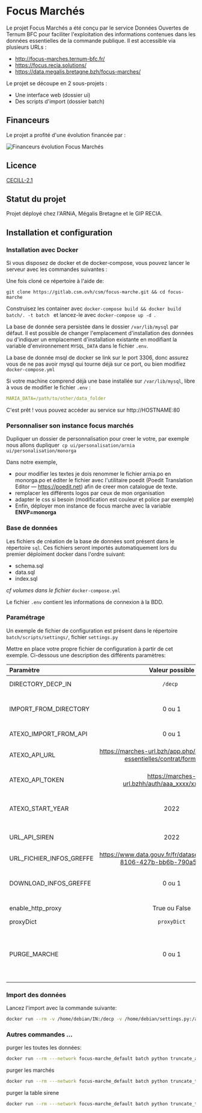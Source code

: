 # Focus Marchés
Le projet Focus Marchés a été conçu par le service Données Ouvertes de Ternum BFC pour faciliter l'exploitation des informations contenues dans les données essentielles de la commande publique.
Il est accessible via plusieurs URLs :
- http://focus-marches.ternum-bfc.fr/
- https://focus.recia.solutions/
- https://data.megalis.bretagne.bzh/focus-marches/

Le projet se découpe en 2 sous-projets :
- Une interface web (dossier ui)
- Des scripts d'import (dossier batch)

## Financeurs

Le projet a profité d'une évolution financée par :

![Financeurs évolution Focus Marchés](./financeurs.png)

## Licence

[CECILL-2.1](http://www.cecill.info/licences/Licence_CeCILL_V2.1-fr.html)

## Statut du projet
Projet déployé chez l'ARNiA, Mégalis Bretagne et le GIP RECIA. 

## Installation et configuration


### Installation avec Docker

Si vous disposez de docker et de docker-compose, vous pouvez lancer le serveur avec les commandes suivantes :

Une fois cloné ce répertoire à l'aide de:

    git clone https://gitlab.csm.ovh/csm/focus-marche.git && cd focus-marche

Construisez les container avec `docker-compose build && docker build batch/. -t batch ` et lancez-le avec `docker-compose up -d `.

La base de donnée sera persistée dans le dossier `/var/lib/mysql` par défaut. Il est possible  de changer l'emplacement d'installation des données ou d'indiquer un emplacement d'installation existante en modifiant la variable d'environnement `MYSQL_DATA` dans le fichier `.env`.

La base de donnée msql de docker se link sur le port 3306, donc assurez vous de ne pas avoir mysql qui tourne déjà sur ce port, ou bien modifiez `docker-compose.yml`

Si votre machine comprend déjà une base installée sur `/var/lib/mysql`, libre à vous de modifier le fichier `.env` :
```yml
MARIA_DATA=/path/to/other/data_folder
```

C'est prêt ! vous pouvez accéder au service sur http://HOSTNAME:80


### Personnaliser son instance focus marchés
Dupliquer un dossier de personnalisation pour creer le votre, par exemple nous allons dupliquer` cp ui/personalisation/arnia  ui/personalisation/monorga`

Dans notre exemple, 
- pour modifier les textes je dois renommer le fichier arnia.po en monorga.po et éditer le fichier avec l'utilitaire poedit (Poedit Translation Editor — https://poedit.net) afin de creer mon catalogue de texte.
- remplacer les différents logos par ceux de mon organisation
- adapter le css si besoin (modification est couleur et police par exemple)
- Enfin, déployer mon instance de focus marche avec la variable **ENVP=monorga**




### Base de données

Les fichiers de création de la base de données sont présent dans le répertoire `sql`. Ces fichiers seront importés automatiquement lors du premier déploiment docker dans l'ordre suivant:
- schema.sql
- data.sql
- index.sql

_cf volumes dans le fichier_ `docker-compose.yml`

Le fichier `.env` contient les informations de connexion à la BDD.


### Paramétrage
Un exemple de fichier de configuration est présent dans le répertoire `batch/scripts/settings/`, fichier `settings.py`

Mettre en place votre propre fichier de configuration à partir de cet exemple. Ci-dessous une description des différents paramètres:

| Paramètre                | Valeur possible | Description                                                                                                                                                                          |
|:-------------------------|:------------:|:-------------------------------------------------------------------------------------------------------------------------------------------------------------------------------------|
| DIRECTORY_DECP_IN        | ``/decp ``| Répertoire des fichiers decps à importer                                                                                                                                             |
| IMPORT_FROM_DIRECTORY    |0 ou 1| Active ou non l'import des fichiers decp présent dans  le repertoire DIRECTORY_DECP_IN                                                                                               |
| ATEXO_IMPORT_FROM_API    | 0 ou 1 | Active ou non l'import des marchés depuis l'api Atexo                                                                                                                                |
| ATEXO_API_URL            | https://marches-url.bzh/app.php/api/v1/donnees-essentielles/contrat/format-pivot  | Url de l'API atexo à utliser lors des imports,  ,obligatoire si ATEXO_IMPORT_FROM_API=1                                                                                              |
| ATEXO_API_TOKEN          |https://marches-url.bzhh/auth/aaa_xxxx/xxxxxxxxx| Url d'obtention d'un token pour l'API atexo ,,obligatoire si ATEXO_IMPORT_FROM_API=1                                                                                                 |
| ATEXO_START_YEAR         |2022| Première année à importer, utilisé en cas d'import avec l'api Atexo, ,obligatoire si ATEXO_IMPORT_FROM_API=1                                                                         |
| URL_API_SIREN            |2022| Première année à importer, ,obligatoire si ATEXO_IMPORT_FROM_API=1                                                                                                                   |
| URL_FICHIER_INFOS_GREFFE |https://www.data.gouv.fr/fr/datasets/r/8d5774e7-8106-427b-bb6b-790a59d272bd| URL de téléchargement du dataset info greffe                                                                                                                                         |
| DOWNLOAD_INFOS_GREFFE    | 0 ou 1| Active ou non le téléchargement du fichier info greffe, si 0 alors le fichier info greffe doit déja étre pésent                                                                      |
| enable_http_proxy        | True ou False         | Active ou non l'utilisation d'un proxy http                                                                                                                                          |
| proxyDict                | ```proxyDict```| Parémétrage du proxy http                                                                                                                                                            |
| PURGE_MARCHE             | 0 ou 1| Active ou non la purge de la table marche avant de lancer l'import. Cela permet de prendre en compte les marches qui ont été supprimés. Sinon ils restent visible dans focus marchés |

### Import des données
Lancez l'import avec la commande suivante:
```bash
docker run --rm -v /home/debian/IN:/decp -v /home/debian/settings.py:/appli/scripts/settings/settings.py -v /home/debian/chiffres-cles-2020.csv:/workdir/chiffres-cles-2020.csv --network focus-marche_default batch
```


### Autres commandes ...

purger les toutes les données:
```bash
docker run --rm ---network focus-marche_default batch python truncate_all.py
```

purger les marchés
```bash
docker run --rm ---network focus-marche_default batch python truncate_table_marche.py
```

purger la table sirene
```bash
docker run --rm ---network focus-marche_default batch python truncate_table_marche.py_sirene.py
```
